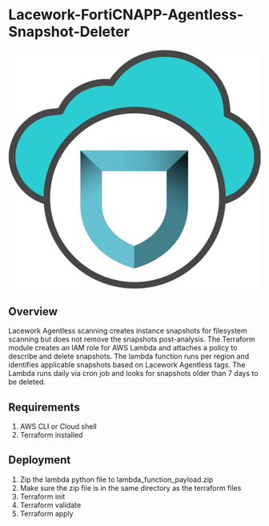# Lacework-FortiCNAPP-Agentless-Snapshot-Deleter
![forticnapp](./img/forticnapp.png)


## Overview
Lacework Agentless scanning creates instance snapshots for filesystem scanning but does not remove the snapshots post-analysis. The Terraform module creates an IAM role for AWS Lambda and attaches a policy to describe and delete snapshots. The lambda function runs per region and identifies applicable snapshots based on Lacework Agentless tags. The Lambda runs daily via cron job and looks for snapshots older than 7 days to be deleted.  

## Requirements

1. AWS CLI or Cloud shell  
2. Terraform installed  

## Deployment
1. Zip the lambda python file to lambda_function_payload.zip
2. Make sure the zip file is in the same directory as the terraform files
3. Terraform init
4. Terraform validate
5. Terraform apply
